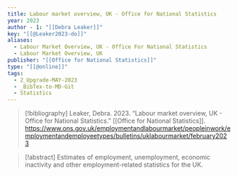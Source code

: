 ```yaml
---
title: Labour market overview, UK - Office for National Statistics
year: 2023
author - 1: "[[Debra Leaker]]"
key: "[[@Leaker2023-do]]"
aliases:
  - Labour Market Overview, UK - Office For National Statistics
  - Labour Market Overview, UK
publisher: "[[Office for National Statistics]]"
type: "[[@online]]"
tags:
  - 2_Upgrade-MAY-2023
  - _BibTex-to-MD-Git
  - Statistics
---
```


> [!bibliography]
> Leaker, Debra. 2023. “Labour market overview, UK - Office for National Statistics.” [[Office for National Statistics]]. https://www.ons.gov.uk/employmentandlabourmarket/peopleinwork/employmentandemployeetypes/bulletins/uklabourmarket/february2023

> [!abstract]
> Estimates of employment, unemployment, economic inactivity and other employment-related statistics for the UK.